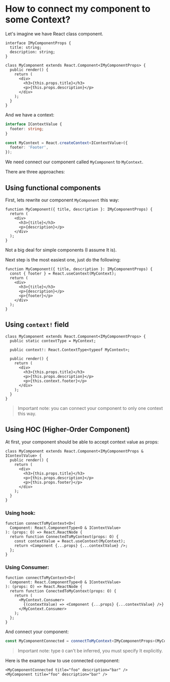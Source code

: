 # How to connect my component to some Context?

Let's imagine we have React class component.

```tsx
interface IMyComponentProps {
  title: string;
  description: string;
}

class MyComponent extends React.Component<IMyComponentProps> {
  public render() {
    return (
      <div>
        <h3>{this.props.title}</h3>
        <p>{this.props.description}</p>
      </div>
    );
  }
}
```

And we have a context:

```typescript
interface IContextValue {
  footer: string;
}

const MyContext = React.createContext<IContextValue>({
  footer: 'Footer',
});
```

We need connect our component called `MyComponent` to `MyContext`.

There are three approaches:

## Using functional components

First, lets rewrite our component `MyComponent` this way:

```tsx
function MyComponent({ title, description }: IMyComponentProps) {
  return (
    <div>
      <h3>{title}</h3>
      <p>{description}</p>
    </div>
  );
}
```

Not a big deal for simple components (I assume It is).

Next step is the most easiest one, just do the following:

```tsx
function MyComponent({ title, description }: IMyComponentProps) {
  const { footer } = React.useContext(MyContext);
  return (
    <div>
      <h3>{title}</h3>
      <p>{description}</p>
      <p>{footer}</p>
    </div>
  );
}
```

## Using `context!` field

```tsx
class MyComponent extends React.Component<IMyComponentProps> {
  public static contextType = MyContext;

  public context!: React.ContextType<typeof MyContext>;

  public render() {
    return (
      <div>
        <h3>{this.props.title}</h3>
        <p>{this.props.description}</p>
        <p>{this.context.footer}</p>
      </div>
    );
  }
}
```

> Important note: you can connect your component to only one context this way.

## Using HOC (Higher-Order Component)

At first, your component should be able to accept context value as props:

```tsx
class MyComponent extends React.Component<IMyComponentProps & IContextValue> {
  public render() {
    return (
      <div>
        <h3>{this.props.title}</h3>
        <p>{this.props.description}</p>
        <p>{this.props.footer}</p>
      </div>
    );
  }
}
```

### Using hook:

```tsx
function connectToMyContext<O>(
  Component: React.ComponentType<O & IContextValue>
): (props: O) => React.ReactNode {
  return function ConnectedToMyContext(props: O) {
    const contextValue = React.useContext(MyContext);
    return <Component {...props} {...contextValue} />;
  };
}
```

### Using Consumer:

```tsx
function connectToMyContext<O>(
  Component: React.ComponentType<O & IContextValue>
): (props: O) => React.ReactNode {
  return function ConectedToMyContext(props: O) {
    return (
      <MyContext.Consumer>
        {(contextValue) => <Component {...props} {...contextValue} />}
      </MyContext.Consumer>
    );
  };
}
```

And connect your component:

```typescript
const MyComponentConnected = connectToMyContext<IMyComponentProps>(MyComponent);
```

> Important note: type `O` can't be inferred, you must specify It explicitly.

Here is the exampe how to use connected component:

```tsx
<MyComponentConnected title="foo" description="bar" />
<MyComponent title="foo" description="bar" />
```
